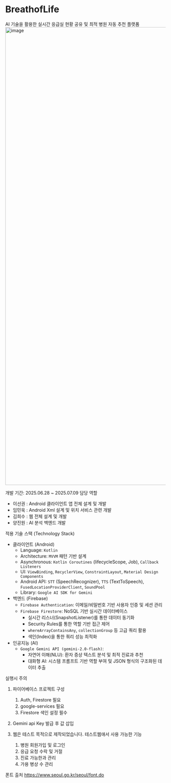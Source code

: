 # BreathofLife
AI 기술을 활용한 실시간 응급실 현황 공유 및 최적 병원 자동 추천 플랫폼
<img width="1920" height="1440" alt="image" src="https://github.com/user-attachments/assets/b1193b14-c54b-4c18-a314-cda33ef31f6d" />

개발 기간: 2025.06.28 ~ 2025.07.09
담당 역할

- 이선권 : Android 클라이언트 앱 전체 설계 및 개발
- 임민욱 : Android Xml 설계 및 위치 서비스 관련 개발
- 김희수 : 웹 전체 설계 및 개발
- 양진원 : AI 분석 백엔드 개발



적용 기술 스택 (Technology Stack)

- 클라이언트 (Android)
    - Language: `Kotlin`
    - Architecture: `MVVM` 패턴 기반 설계
    - Asynchronous: `Kotlin Coroutines` (lifecycleScope, Job), `Callback Listeners`
    - UI: `ViewBinding`, `RecyclerView`, `ConstraintLayout`, `Material Design Components`
    - Android API: `STT` (SpeechRecognizer), `TTS` (TextToSpeech), `FusedLocationProviderClient`, `SoundPool`
    - Library: `Google AI SDK for Gemini`
- 백엔드 (Firebase)
    - `Firebase Authentication`: 이메일/비밀번호 기반 사용자 인증 및 세션 관리
    - `Firebase Firestore`: NoSQL 기반 실시간 데이터베이스
        - 실시간 리스너(SnapshotListener)를 통한 데이터 동기화
        - Security Rules를 통한 역할 기반 접근 제어
        - `whereArrayContainsAny`, `collectionGroup` 등 고급 쿼리 활용
        - 색인(Index)을 통한 쿼리 성능 최적화
- 인공지능 (AI)
    - `Google Gemini API (gemini-2.0-flash)`:
        - 자연어 이해(NLU): 환자 증상 텍스트 분석 및 최적 진료과 추천
        - 대화형 AI: 시스템 프롬프트 기반 역할 부여 및 JSON 형식의 구조화된 데이터 추출


실행시 주의

1. 파이어베이스 프로젝트 구성
    1. Auth, Firestore 필요
    2. google-services 필요
    3. Firestore 색인 설정 필수
  
2. Gemini api Key 발급 후 값 삽입

3. 웹은 테스트 목적으로 제작되었습니다. 테스트웹애서 사용 가능한 기능
   1. 병원 회원가입 및 로그인
   2. 응급 요청 수락 및 거절
   3. 진료 가능한과 관리
   4. 가용 병상 수 관리


폰트 출처
https://www.seoul.go.kr/seoul/font.do
